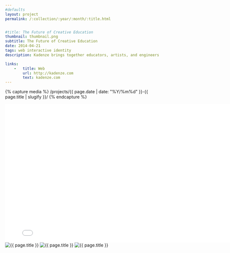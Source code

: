 ```yaml
---
#defaults
layout: project
permalink: /:collection/:year/:month/:title.html


#title: The Future of Creative Education
thumbnail: thumbnail.png
subtitle: The Future of Creative Education
date: 2014-04-21
tags: web interactive identity
description: Kadenze brings together educators, artists, and engineers from leading universities across the globe to provide world-class education in the fields of art and creative technology. Halliday joined Kadenze in 2014 to transform a prototypical MVP into a suite of fully-fledged web products for virtual learning. His continued work with the team focuses on directing brands behind Kadenze's products, securing [amazing institutional partners,](http://kadenze.com/partners) and interface/experience design and web development for products.

links:
    -   title: Web
        url: http://kadenze.com
        text: kadenze.com
---
```


<!-- set project media path -->
{% capture media %}
    /projects/{{ page.date | date: "%Y/%m%d" }}-{{ page.title | slugify }}/
{% endcapture %}
<!-- end -->

<!-- media -->
<div class="span8 video-wrapper">
    <iframe class="span8" src="{{ site.data.global_assets.placeholder }}" data-original="https://player.vimeo.com/video/112505592?title=0&byline=0&portrait=0" width="800" height="450" frameborder="0" webkitallowfullscreen mozallowfullscreen allowfullscreen></iframe>
</div>
<img class="span8" src="{{ site.data.global_assets.placeholder }}" data-original="{{media|strip}}partners.jpg" alt="{{ page.title }}">
<img class="span8" src="{{ site.data.global_assets.placeholder }}" data-original="{{media|strip}}portfolio.jpg" alt="{{ page.title }}">
<img class="span8" src="{{ site.data.global_assets.placeholder }}" data-original="{{media|strip}}interface.jpg" alt="{{ page.title }}">

